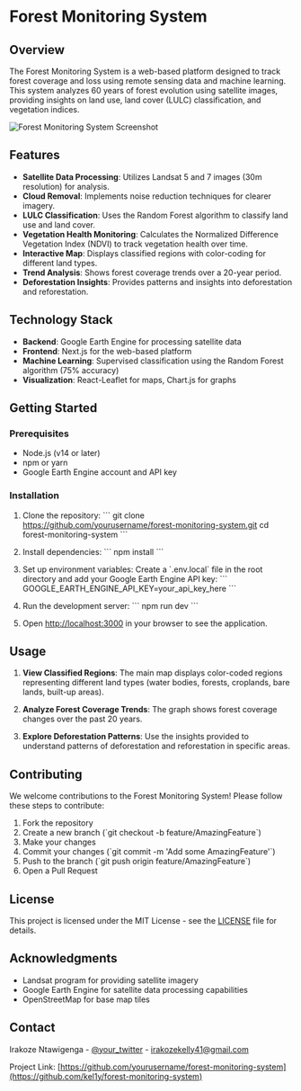 # Forest Monitoring System

## Overview

The Forest Monitoring System is a web-based platform designed to track forest coverage and loss using remote sensing data and machine learning. This system analyzes 60 years of forest evolution using satellite images, providing insights on land use, land cover (LULC) classification, and vegetation indices.

![Forest Monitoring System Screenshot](/placeholder.svg?height=300&width=600)

## Features

- **Satellite Data Processing**: Utilizes Landsat 5 and 7 images (30m resolution) for analysis.
- **Cloud Removal**: Implements noise reduction techniques for clearer imagery.
- **LULC Classification**: Uses the Random Forest algorithm to classify land use and land cover.
- **Vegetation Health Monitoring**: Calculates the Normalized Difference Vegetation Index (NDVI) to track vegetation health over time.
- **Interactive Map**: Displays classified regions with color-coding for different land types.
- **Trend Analysis**: Shows forest coverage trends over a 20-year period.
- **Deforestation Insights**: Provides patterns and insights into deforestation and reforestation.

## Technology Stack

- **Backend**: Google Earth Engine for processing satellite data
- **Frontend**: Next.js for the web-based platform
- **Machine Learning**: Supervised classification using the Random Forest algorithm (75% accuracy)
- **Visualization**: React-Leaflet for maps, Chart.js for graphs

## Getting Started

### Prerequisites

- Node.js (v14 or later)
- npm or yarn
- Google Earth Engine account and API key

### Installation

1. Clone the repository:
   \`\`\`
   git clone https://github.com/yourusername/forest-monitoring-system.git
   cd forest-monitoring-system
   \`\`\`

2. Install dependencies:
   \`\`\`
   npm install
   \`\`\`

3. Set up environment variables:
   Create a \`.env.local\` file in the root directory and add your Google Earth Engine API key:
   \`\`\`
   GOOGLE_EARTH_ENGINE_API_KEY=your_api_key_here
   \`\`\`

4. Run the development server:
   \`\`\`
   npm run dev
   \`\`\`

5. Open [http://localhost:3000](http://localhost:3000) in your browser to see the application.

## Usage

1. **View Classified Regions**: The main map displays color-coded regions representing different land types (water bodies, forests, croplands, bare lands, built-up areas).

2. **Analyze Forest Coverage Trends**: The graph shows forest coverage changes over the past 20 years.

3. **Explore Deforestation Patterns**: Use the insights provided to understand patterns of deforestation and reforestation in specific areas.

## Contributing

We welcome contributions to the Forest Monitoring System! Please follow these steps to contribute:

1. Fork the repository
2. Create a new branch (\`git checkout -b feature/AmazingFeature\`)
3. Make your changes
4. Commit your changes (\`git commit -m 'Add some AmazingFeature'\`)
5. Push to the branch (\`git push origin feature/AmazingFeature\`)
6. Open a Pull Request

## License

This project is licensed under the MIT License - see the [LICENSE](LICENSE) file for details.

## Acknowledgments

- Landsat program for providing satellite imagery
- Google Earth Engine for satellite data processing capabilities
- OpenStreetMap for base map tiles

## Contact

Irakoze Ntawigenga - [@your_twitter]([(https://x.com/kelly80666560)]) - irakozekelly41@gmail.com

Project Link: [https://github.com/yourusername/forest-monitoring-system](https://github.com/kel1y/forest-monitoring-system)

